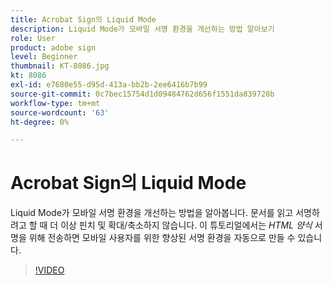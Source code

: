 ```yaml
---
title: Acrobat Sign의 Liquid Mode
description: Liquid Mode가 모바일 서명 환경을 개선하는 방법 알아보기
role: User
product: adobe sign
level: Beginner
thumbnail: KT-8086.jpg
kt: 8086
exl-id: e7680e55-d95d-413a-bb2b-2ee6416b7b99
source-git-commit: 0c7bec15754d1d09484762d656f1551da839728b
workflow-type: tm+mt
source-wordcount: '63'
ht-degree: 0%

---
```


# Acrobat Sign의 Liquid Mode

Liquid Mode가 모바일 서명 환경을 개선하는 방법을 알아봅니다. 문서를 읽고 서명하려고 할 때 더 이상 핀치 및 확대/축소하지 않습니다. 이 튜토리얼에서는 _HTML 양식_ 서명을 위해 전송하면 모바일 사용자를 위한 향상된 서명 환경을 자동으로 만들 수 있습니다.

>[!VIDEO](https://video.tv.adobe.com/v/333803?hidetitle=true)
